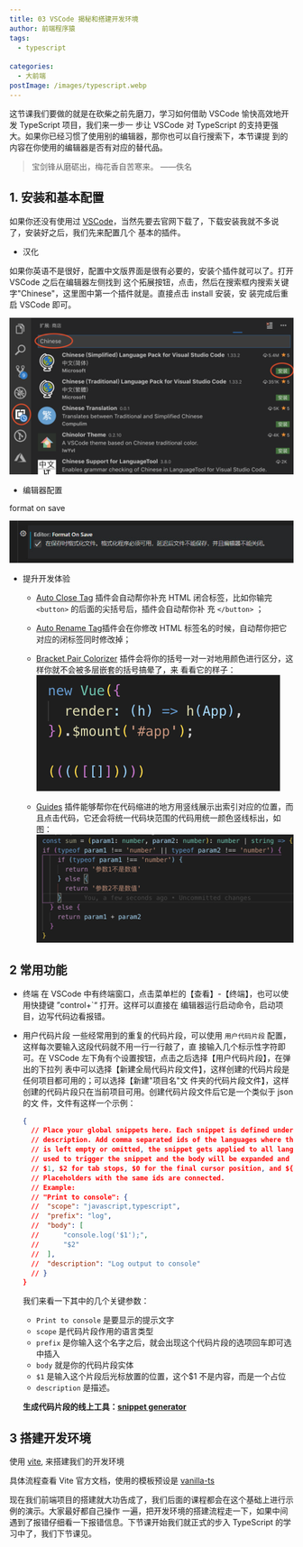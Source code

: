 ```yaml
---
title: 03 VSCode 揭秘和搭建开发环境
author: 前端程序猿
tags:
  - typescript

categories:
  - 大前端
postImage: /images/typescript.webp
---
```


这节课我们要做的就是在砍柴之前先磨刀，学习如何借助 VSCode 愉快高效地开发 TypeScript 项目，我们来一步一
步让 VSCode 对 TypeScript 的支持更强大。如果你已经习惯了使用别的编辑器，那你也可以自行搜索下，本节课提
到的内容在你使用的编辑器是否有对应的替代品。

<!-- more -->

> 宝剑锋从磨砺出，梅花香自苦寒来。 ——佚名

## 1. 安装和基本配置

如果你还没有使用过 [VSCode](https://code.visualstudio.com/)，当然先要去官网下载了，下载安装我就不多说了，安装好之后，我们先来配置几个
基本的插件。

- 汉化

如果你英语不是很好，配置中文版界面是很有必要的，安装个插件就可以了。打开 VSCode 之后在编辑器左侧找到
这个拓展按钮，点击，然后在搜索框内搜索关键字"Chinese"，这里图中第一个插件就是。直接点击 install 安装，安
装完成后重启 VSCode 即可。

![](./images/11.png)

- 编辑器配置

format on save

![](./images/6.jpg)

- 提升开发体验

  - [Auto Close Tag](https://marketplace.visualstudio.com/items?itemName=formulahendry.auto-close-tag) 插件会自动帮你补充 HTML 闭合标签，比如你输完 `<button>` 的后面的尖括号后，插件会自动帮你补
    充 `</button>` ；

  - [Auto Rename Tag](https://marketplace.visualstudio.com/items?itemName=formulahendry.auto-rename-tag)插件会在你修改 HTML 标签名的时候，自动帮你把它对应的闭标签同时修改掉；
  - [Bracket Pair Colorizer](https://marketplace.visualstudio.com/items?itemName=CoenraadS.bracket-pair-colorizer) 插件会将你的括号一对一对地用颜色进行区分，这样你就不会被多层嵌套的括号搞晕了，来
    看看它的样子：
    ![](./images/12.png)
  - [Guides](https://marketplace.visualstudio.com/items?itemName=spywhere.guides) 插件能够帮你在代码缩进的地方用竖线展示出索引对应的位置，而且点击代码，它还会将统一代码块范围的代码用统一颜色竖线标出，如图：
    ![](./images/13.png)

## 2 常用功能

- 终端
  在 VSCode 中有终端窗口，点击菜单栏的【查看】-【终端】，也可以使用快捷键 ”control+`“ 打开。这样可以直接在
  编辑器运行启动命令，启动项目，边写代码边看报错。

- 用户代码片段
  一些经常用到的重复的代码片段，可以使用 `用户代码片段` 配置，这样每次要输入这段代码就不用一行一行敲了，直
  接输入几个标示性字符即可。在 VSCode 左下角有个设置按钮，点击之后选择【用户代码片段】，在弹出的下拉列
  表中可以选择【新建全局代码片段文件】，这样创建的代码片段是任何项目都可用的；可以选择【新建"项目名"文
  件夹的代码片段文件】，这样创建的代码片段只在当前项目可用。创建代码片段文件后它是一个类似于 json 的文
  件，文件有这样一个示例：

  ```json
  {
    // Place your global snippets here. Each snippet is defined under a snippet name and has a scope, prefix, body and
    // description. Add comma separated ids of the languages where the snippet is applicable in the scope field. If scope
    // is left empty or omitted, the snippet gets applied to all languages. The prefix is what is
    // used to trigger the snippet and the body will be expanded and inserted. Possible variables are:
    // $1, $2 for tab stops, $0 for the final cursor position, and ${1:label}, ${2:another} for placeholders.
    // Placeholders with the same ids are connected.
    // Example:
    // "Print to console": {
    // 	"scope": "javascript,typescript",
    // 	"prefix": "log",
    // 	"body": [
    // 		"console.log('$1');",
    // 		"$2"
    // 	],
    // 	"description": "Log output to console"
    // }
  }
  ```

  我们来看一下其中的几个关键参数：

  - `Print to console` 是要显示的提示文字
  - `scope` 是代码片段作用的语言类型
  - `prefix` 是你输入这个名字之后，就会出现这个代码片段的选项回车即可选中插入
  - `body` 就是你的代码片段实体
  - `$1` 是输入这个片段后光标放置的位置，这个$1 不是内容，而是一个占位
  - `description` 是描述。

  **生成代码片段的线上工具：[snippet generator](https://snippet-generator.app/)**

## 3 搭建开发环境

使用 [vite](https://cn.vitejs.dev/), 来搭建我们的开发环境

具体流程查看 Vite 官方文档，使用的模板预设是 [vanilla-ts](https://vite.new/vanilla-ts)

现在我们前端项目的搭建就大功告成了，我们后面的课程都会在这个基础上进行示例的演示。大家最好都自己操作
一遍，把开发环境的搭建流程走一下，如果中间遇到了报错仔细看一下报错信息。下节课开始我们就正式的步入
TypeScript 的学习中了，我们下节课见。
